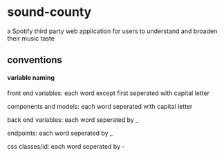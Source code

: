# sound-county
a Spotify third party web application for users to understand and broaden their music taste

## conventions

#### variable naming

front end variables: each word except first seperated with capital letter

components and models: each word seperated with capital letter

back end variables: each word seperated by _

endpoints: each word seperated by _

css classes/id: each word seperated by -
